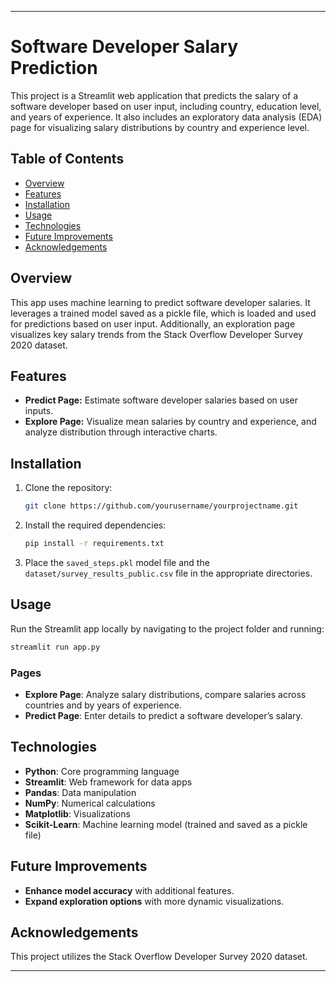 
---

# Software Developer Salary Prediction

This project is a Streamlit web application that predicts the salary of a software developer based on user input, including country, education level, and years of experience. It also includes an exploratory data analysis (EDA) page for visualizing salary distributions by country and experience level.

## Table of Contents

- [Overview](#overview)
- [Features](#features)
- [Installation](#installation)
- [Usage](#usage)
- [Technologies](#technologies)
- [Future Improvements](#future-improvements)
- [Acknowledgements](#acknowledgements)

## Overview

This app uses machine learning to predict software developer salaries. It leverages a trained model saved as a pickle file, which is loaded and used for predictions based on user input. Additionally, an exploration page visualizes key salary trends from the Stack Overflow Developer Survey 2020 dataset.

## Features

- **Predict Page:** Estimate software developer salaries based on user inputs.
- **Explore Page:** Visualize mean salaries by country and experience, and analyze distribution through interactive charts.
  
## Installation

1. Clone the repository:
   ```bash
   git clone https://github.com/yourusername/yourprojectname.git
   ```
2. Install the required dependencies:
   ```bash
   pip install -r requirements.txt
   ```
3. Place the `saved_steps.pkl` model file and the `dataset/survey_results_public.csv` file in the appropriate directories.

## Usage

Run the Streamlit app locally by navigating to the project folder and running:
```bash
streamlit run app.py
```

### Pages

- **Explore Page**: Analyze salary distributions, compare salaries across countries and by years of experience.
- **Predict Page**: Enter details to predict a software developer’s salary.

## Technologies

- **Python**: Core programming language
- **Streamlit**: Web framework for data apps
- **Pandas**: Data manipulation
- **NumPy**: Numerical calculations
- **Matplotlib**: Visualizations
- **Scikit-Learn**: Machine learning model (trained and saved as a pickle file)

## Future Improvements

- **Enhance model accuracy** with additional features.
- **Expand exploration options** with more dynamic visualizations.

## Acknowledgements

This project utilizes the Stack Overflow Developer Survey 2020 dataset.

--- 
